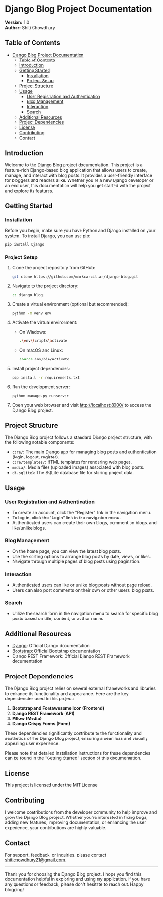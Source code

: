 # Django Blog Project Documentation

**Version:** 1.0  
**Author:** Shiti Chowdhury

## Table of Contents

- [Django Blog Project Documentation](#django-blog-project-documentation)
  - [Table of Contents](#table-of-contents)
  - [Introduction](#introduction)
  - [Getting Started](#getting-started)
    - [Installation](#installation)
    - [Project Setup](#project-setup)
  - [Project Structure](#project-structure)
  - [Usage](#usage)
    - [User Registration and Authentication](#user-registration-and-authentication)
    - [Blog Management](#blog-management)
    - [Interaction](#interaction)
    - [Search](#search)
  - [Additional Resources](#additional-resources)
  - [Project Dependencies](#project-dependencies)
  - [License](#license)
  - [Contributing](#contributing)
  - [Contact](#contact)

## Introduction

Welcome to the Django Blog project documentation. This project is a feature-rich Django-based blog application that allows users to create, manage, and interact with blog posts. It provides a user-friendly interface for bloggers and readers alike. Whether you're a new Django developer or an end user, this documentation will help you get started with the project and explore its features.

## Getting Started

### Installation

Before you begin, make sure you have Python and Django installed on your system. To install Django, you can use pip:

```bash
pip install Django
```

### Project Setup

1. Clone the project repository from GitHub:

   ```bash
   git clone https://github.com/markcarcillar/django-blog.git
   ```

2. Navigate to the project directory:

   ```bash
   cd django-blog
   ```

3. Create a virtual environment (optional but recommended):

   ```bash
   python -m venv env
   ```

4. Activate the virtual environment:

   - On Windows:

     ```bash
     .\env\Scripts\activate
     ```

   - On macOS and Linux:

     ```bash
     source env/bin/activate
     ```

5. Install project dependencies:

   ```bash
   pip install -r requirements.txt
   ```

6. Run the development server:

   ```bash
   python manage.py runserver
   ```

7. Open your web browser and visit [http://localhost:8000/](http://localhost:8000/) to access the Django Blog project.

## Project Structure

The Django Blog project follows a standard Django project structure, with the following notable components:

- `core/`: The main Django app for managing blog posts and authentication (login, logout, register).
- `core/templates/`: HTML templates for rendering web pages.
- `media/`: Media files (uploaded images) associated with blog posts.
- `db.sqlite3`: The SQLite database file for storing project data.

## Usage

### User Registration and Authentication

- To create an account, click the "Register" link in the navigation menu.
- To log in, click the "Login" link in the navigation menu.
- Authenticated users can create their own blogs, comment on blogs, and like/unlike blogs.

### Blog Management

- On the home page, you can view the latest blog posts.
- Use the sorting options to arrange blog posts by date, views, or likes.
- Navigate through multiple pages of blog posts using pagination.

### Interaction

- Authenticated users can like or unlike blog posts without page reload.
- Users can also post comments on their own or other users' blog posts.

### Search

- Utilize the search form in the navigation menu to search for specific blog posts based on title, content, or author name.

## Additional Resources

- [Django](https://docs.djangoproject.com/en/4.2/): Official Django documentation
- [Bootstrap](https://getbootstrap.com/docs/5.2/getting-started/introduction/): Official Bootstrap documentation
- [Django REST Framework](https://www.django-rest-framework.org/): Official Django REST Framework documentation

## Project Dependencies

The Django Blog project relies on several external frameworks and libraries to enhance its functionality and appearance. Here are the key dependencies used in this project:

1. **Bootstrap and Fontawesome Icon (Frontend)**
2. **Django REST Framework (API)**
3. **Pillow (Media)**
4. **Django Crispy Forms (Form)**

These dependencies significantly contribute to the functionality and aesthetics of the Django Blog project, ensuring a seamless and visually appealing user experience.

Please note that detailed installation instructions for these dependencies can be found in the "Getting Started" section of this documentation.

## License

This project is licensed under the MIT License.

## Contributing

I welcome contributions from the developer community to help improve and grow the Django Blog project. Whether you're interested in fixing bugs, adding new features, improving documentation, or enhancing the user experience, your contributions are highly valuable.

## Contact

For support, feedback, or inquiries, please contact shitichowdhury21@gmail.com.

---

Thank you for choosing the Django Blog project. I hope you find this documentation helpful in exploring and using my application. If you have any questions or feedback, please don't hesitate to reach out. Happy blogging!

